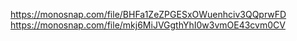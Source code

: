 https://monosnap.com/file/BHFa1ZeZPGESxOWuenhciv3QQprwFD
https://monosnap.com/file/mkj6MiJVGgthYhI0w3vmOE43cvm0CV
